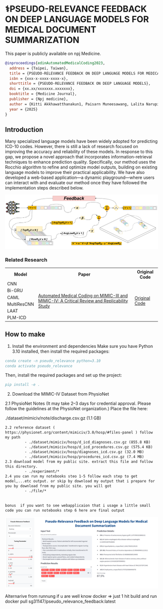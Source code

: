 # ⚕️PSEUDO-RELEVANCE FEEDBACK ON DEEP LANGUAGE MODELS FOR MEDICAL DOCUMENT SUMMARIZATION

This paper is publicly available on npj Medicine.

```bibtex
@inproceedings{edinAutomatedMedicalCoding2023,
  address = {Taipei, Taiwan},
  title = {PSEUDO-RELEVANCE FEEDBACK ON DEEP LANGUAGE MODELS FOR MEDICAL DOCUMENT SUMMARIZATION},
  isbn = {xxx-x-xxxx-xxxx-x},
  shorttitle = {PSEUDO-RELEVANCE FEEDBACK ON DEEP LANGUAGE MODELS},
  doi = {xx.xx/xxxxxxx.xxxxxxx},
  booktitle = {Medicine Journal},
  publisher = {Npj medicine},
  author = {Kitti Akkhawatthanakun1, Paisarn Muneesawang, Lalita Narupiyakul, and Konlakorn Wongpatikaseree},
  year = {2025}
}
```

## Introduction

Many specialized language models have been widely adopted for predicting ICD-10 codes. However, there is still a lack of research focused on improving the accuracy and reliability of these models. In response to this gap, we propose a novel approach that incorporates information-retrieval techniques to enhance prediction quality. Specifically, our method uses the Rocchio algorithm to refine and optimize model outputs, building on existing language models to improve their practical applicability. We have also developed a web-based application—a dynamic playground—where users can interact with and evaluate our method once they have followed the implementation steps described below.


![My Image Description](/files/retrieval/pesudo_relevance_feedback.png)


### Related Research
<table>
  <tr>
    <th>Model</th>
    <th>Paper</th>
    <th>Original Code</th>
  </tr>
  <tr>
    <td>CNN</td>
    <td rowspan="6">
      <a href="https://arxiv.org/abs/2304.10909">Automated Medical Coding on MIMIC-III and MIMIC-IV: A Critical Review and Replicability Study</a><br>
    </td>
    <td rowspan="6">
      <a href="https://github.com/JoakimEdin/medical-coding-reproducibility">Original Code</a>
    </td>
  </tr>
  <tr>
    <td>Bi-GRU</td>
  </tr>
  <tr>
    <td>CAML</td>
  </tr>
  <tr>
    <td>MultiResCNN</td>
  </tr>
  <tr>
    <td>LAAT</td>
  </tr>
  <tr>
    <td>PLM-ICD</td>
  </tr>
</table>

## How to make 

1. Install the environment and dependencies
Make sure you have Python 3.10 installed, then install the required packages:

```bibtex
conda create -n pseudo_relevance python=3.10
conda activate pseudo_relevance
```
Then, install the required packages and set up the project:

```bibtex
pip install -e .
```

2. Download the MIMIC-IV Dataset from PhysioNet
   
2.1 PhysioNet Notes
(It may take 2–3 days for credential approval. Please follow the guidelines at the PhysioNet organization.)
Place the file here:

./dataset/mimiciv/note/discharge.csv.gz  (1.1 GB)


    2.2 reference dataset ( https://physionet.org/content/mimiciv/3.0/hosp/#files-panel ) follow my path
             - ./dataset/mimiciv/hosp/d_icd_diagnoses.csv.gz (855.8 KB)
             - ./dataset/mimiciv/hosp/d_icd_procedures.csv.gz (575.4 KB)
             - ./dataset/mimiciv/hosp/diagnoses_icd.csv.gz (32.0 MB)
             - ./dataset/mimiciv/hosp/procedures_icd.csv.gz (7.4 MB)
    2.3 download model from my public site. extract this file and follow this directory.
             - ./experiment/*
    2.4 you can run my notebooks steo 1-5 follow each step to get model,...etc output. or skip by download my output that i prepare for you by download from my public site. you will got
             - ./file/*

   
    bonus  if you want to see webapplicaion that i usage a little small code you can run notebooks step 6 here are final output


![My Image Description](/files/retrieval/webapp.png)



Alternarive from runnung if u are well know docker => just 1 hit build and run docker pull sg31147/pseudo_relevance_feedback:latest

   
